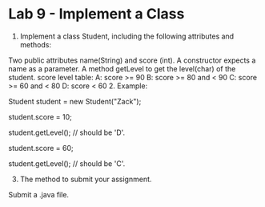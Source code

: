 # Lab 9 - Implement a Class

1. Implement a class Student, including the following attributes and methods:

Two public attributes name(String) and score (int).
A constructor expects a name as a parameter.
A method getLevel to get the level(char) of the student.
score level table:
A: score >= 90
B: score >= 80 and < 90
C: score >= 60 and < 80
D: score < 60
2. Example:

Student student =  new Student("Zack");

student.score = 10;

student.getLevel(); // should be 'D'.

student.score = 60;

student.getLevel();  // should be 'C'.





3. The method to submit your assignment.

Submit a .java file.